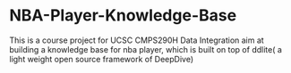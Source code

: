 # NBA-Player-Knowledge-Base

This is a course project for UCSC CMPS290H Data Integration aim at building a knowledge base for nba player, which is built on top of ddlite( a light weight open source framework of DeepDive)

